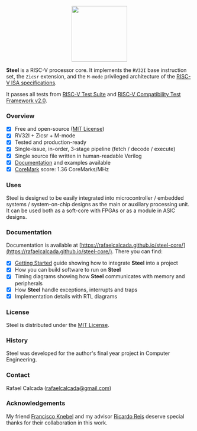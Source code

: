 <p align="center"><img src="https://user-images.githubusercontent.com/22325319/203945687-53910363-5be9-46f9-96fc-c31c78419ccf.png" width="150"></p>

**Steel** is a RISC-V processor core. It implements the `RV32I` base instruction set, the `Zicsr` extension, and the `M-mode` privileged architecture of the [RISC-V ISA specifications](https://riscv.org/technical/specifications/).

It passes all tests from [RISC-V Test Suite](https://github.com/riscv-software-src/riscv-tests) and [RISC-V Compatibility Test Framework v2.0](https://github.com/riscv-non-isa/riscv-arch-test).

### Overview

- [x] Free and open-source ([MIT License](LICENSE))
- [x] RV32I + Zicsr + M-mode
- [x] Tested and production-ready
- [x] Single-issue, in-order, 3-stage pipeline (fetch / decode / execute)
- [x] Single source file written in human-readable Verilog
- [x] [Documentation](https://rafaelcalcada.github.io/steel-core/) and examples available
- [x] [CoreMark](https://github.com/eembc/coremark) score: 1.36 CoreMarks/MHz

### Uses

Steel is designed to be easily integrated into microcontroller / embedded systems / system-on-chip designs as the main or auxiliary processing unit. It can be used both as a soft-core with FPGAs or as a module in ASIC designs.

### Documentation

Documentation is available at [https://rafaelcalcada.github.io/steel-core/](https://rafaelcalcada.github.io/steel-core/). There you can find:
- [x] [Getting Started](https://rafaelcalcada.github.io/steel-core/getting/) guide showing how to integrate **Steel** into a project
- [x] How you can build software to run on **Steel**
- [x] Timing diagrams showing how **Steel** communicates with memory and peripherals
- [x] How **Steel** handle exceptions, interrupts and traps
- [x] Implementation details with RTL diagrams

### License

Steel is distributed under the [MIT License](LICENSE).

### History

Steel was developed for the author's final year project in Computer Engineering. 

### Contact

Rafael Calcada (rafaelcalcada@gmail.com)

### Acknowledgements

My friend [Francisco Knebel](https://github.com/FranciscoKnebel) and my advisor [Ricardo Reis](https://www.linkedin.com/in/ricardo-reis-bab4575/) deserve special thanks for their collaboration in this work.
